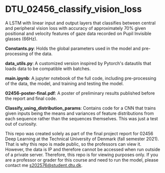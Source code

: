 # DTU_02456_classify_vision_loss
A LSTM with linear input and output layers that classifies between central and peripheral vision loss with accuracy of approximately 70% given positional and velocity features of gaze data recorded on Pupil Invisible glasses (66Hz).

**Constants.py**: Holds the global parameters used in the model and pre-processing of the data.

**data_utils.py**: A customized version inspired by Pytorch's datautils that loads data to be compatible with batches.

**main.ipynb**: A jupyter notebook of the full code, including pre-processing of the data, the model, and training and testing the model.

**02456-poster-final.pdf**: A poster of preliminary results published before the report and final code.

**Classify_using_distribution_params**: Contains code for a CNN that trains given inputs being the means and variances of feature distributions from each sequence rather than the sequences themselves. This was just a test out of curiosity.

This repo was created solely as part of the final project report for 02456 Deep Learning at the Technical University of Denmark (fall semester 2021). That is why this repo is made public, so the professors can view it. However, the data is IP and therefore cannot be accessed when run outside of a private server. Therefore, this repo is for viewing purposes only. If you are a professor or grader for this course and need to run the model, please contact me s202576@student.dtu.dk.
